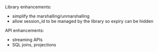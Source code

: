 Library enhancements:

  * simplify the marshalling/unmarshalling
  * allow session_id to be managed by the library so expiry can be hidden

API enhancements:

  * streaming APIs
  * SQL joins, projections
